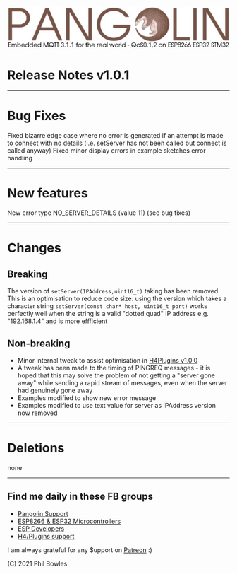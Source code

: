![plainhdr](../assets/pangoplain.jpg)

# Release Notes v1.0.1

---

# Bug Fixes

Fixed bizarre edge case where no error is generated if an attempt is made to connect with no details (i.e. setServer has not been called but connect is called anyway)
Fixed minor display errors in example sketches error handling

---

# New features

New error type NO_SERVER_DETAILS (value 11) (see bug fixes)

---

# Changes

## Breaking

The version of `setServer(IPAddress,uint16_t)` taking has been removed.
This is an optimisation to reduce code size: using the version which takes a character string `setServer(const char* host, uint16_t port)`
works perfectly well when the string is a valid "dotted quad" IP address e.g. "192.168.1.4" and is more effficient

## Non-breaking

* Minor internal tweak to assist optimisation in [H4Plugins v1.0.0](https://github.com/philbowles/h4plugins)
* A tweak has been made to the timing of PINGREQ messages - it is hoped that this may solve the problem of not getting a "server gone away" while sending a rapid stream of messages, even when the server had genuinely gone away
* Examples modified to show new error message
* Examples modified to use text value for server as IPAddress version now removed
  
---

# Deletions

none

---

## Find me daily in these FB groups

* [Pangolin Support](https://www.facebook.com/groups/pangolinmqtt/)
* [ESP8266 & ESP32 Microcontrollers](https://www.facebook.com/groups/2125820374390340/)
* [ESP Developers](https://www.facebook.com/groups/ESP8266/)
* [H4/Plugins support](https://www.facebook.com/groups/h4plugins)

I am always grateful for any $upport on [Patreon](https://www.patreon.com/esparto) :)

(C) 2021 Phil Bowles